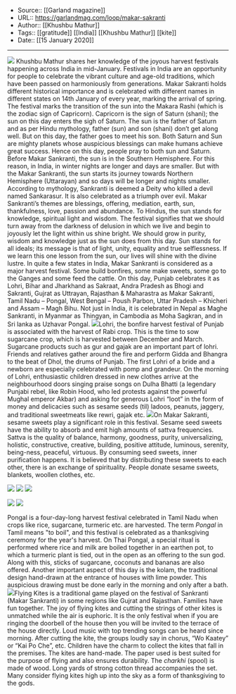 ﻿
  * Source:: [[Garland magazine]]
  * URL:: https://garlandmag.com/loop/makar-sakranti
  * Author:: [[Khushbu Mathur]]
  * Tags:: [[gratitude]] [[India]] [[Khushbu Mathur]] [[kite]]
  * Date:: [[15 January 2020]]


* * *
[![](https://garlandmag.com/wp-content/uploads/2020/01/WhatsApp-Image-2020-01-14-at-5.32.19-AM.jpg)](https://garlandmag.com/wp-content/uploads/2020/01/WhatsApp-Image-2020-01-14-at-5.32.19-AM.jpg)
Khushbu Mathur shares her knowledge of the joyous harvest festivals happening across India in mid-January.
Festivals in India are an opportunity for people to celebrate the vibrant culture and age-old traditions, which have been passed on harmoniously from generations.
Makar Sakranti holds different historical importance and is celebrated with different names in different states on 14th January of every year, marking the arrival of spring.
The festival marks the transition of the sun into the Makara Rashi (which is the zodiac sign of Capricorn). Capricorn is the sign of Saturn (shani); the sun on this day enters the sigh of Saturn. The sun is the father of Saturn and as per Hindu mythology, father (sun) and son (shani) don’t get along well. But on this day, the father goes to meet his son. Both Saturn and Sun are mighty planets whose auspicious blessings can make humans achieve great success. Hence on this day, people pray to both sun and Saturn.
Before Makar Sankranti, the sun is in the Southern Hemisphere. For this reason, in India, in winter nights are longer and days are smaller. But with the Makar Sankranti, the sun starts its journey towards Northern Hemisphere (Uttarayan) and so days will be longer and nights smaller.
According to mythology, Sankranti is deemed a Deity who killed a devil named Sankarasur. It is also celebrated as a triumph over evil.
Makar Sankranti’s themes are blessings, offering, mediation, earth, sun, thankfulness, love, passion and abundance. To Hindus, the sun stands for knowledge, spiritual light and wisdom. The festival signifies that we should turn away from the darkness of delusion in which we live and begin to joyously let the light within us shine bright. We should grow in purity, wisdom and knowledge just as the sun does from this day. Sun stands for all ideals; its message is that of light, unity, equality and true selflessness. If we learn this one lesson from the sun, our lives will shine with the divine lustre.
In quite a few states in India, Makar Sankranti is considered as a major harvest festival. Some build bonfires, some make sweets, some go to the Ganges and some feed the cattle.
On this day, Punjab celebrates it as Lohri, Bihar and Jharkhand as Sakraat, Andra Pradesh as Bhogi and Sakranti, Gujrat as Uttrayan, Rajasthan & Maharastra as Makar Sakranti, Tamil Nadu – Pongal, West Bengal – Poush Parbon, Uttar Pradesh – Khicheri and Assam – Magh Bihu. Not just in India, it is celebrated in Nepal as Maghe Sankranti, in Myanmar as Thingyan, in Cambodia as Moha Sagkran, and in Sri lanka as Uzhavar Pongal.
[![](https://garlandmag.com/wp-content/uploads/2020/01/images-27-300x225.jpg)](https://garlandmag.com/wp-content/uploads/2020/01/images-27.jpg)Lohri, the bonfire harvest festival of Punjab is associated with the harvest of Rabi crop. This is the time to sow sugarcane crop, which is harvested between December and March. Sugarcane products such as gur and gajak are an important part of lohri. Friends and relatives gather around the fire and perform Gidda and Bhangra to the beat of Dhol, the drums of Punjab. The first Lohri of a bride and a newborn are especially celebrated with pomp and grandeur. On the morning of Lohri, enthusiastic children dressed in new clothes arrive at the neighbourhood doors singing praise songs on Dulha Bhatti (a legendary Punjabi rebel, like Robin Hood, who led protests against the powerful Mughal emperor Akbar) and asking for generous Lohri “loot” in the form of money and delicacies such as sesame seeds (til) ladoos, peanuts, jaggery, and traditional sweetmeats like rewri, gajak etc.
[![](https://garlandmag.com/wp-content/uploads/2020/01/images-28-300x225.jpg)](https://garlandmag.com/wp-content/uploads/2020/01/images-28.jpg)On Makar Sakranti, sesame sweets play a significant role in this festival. Sesame seed sweets have the ability to absorb and emit high amounts of sattva frequencies. Sattva is the quality of balance, harmony, goodness, purity, universalizing, holistic, constructive, creative, building, positive attitude, luminous, serenity, being-ness, peaceful, virtuous. By consuming seed sweets, inner purification happens. It is believed that by distributing these sweets to each other, there is an exchange of spirituality. People donate sesame sweets, blankets, woollen clothes, etc.
 
[![](https://garlandmag.com/wp-content/uploads/2020/01/WhatsApp-Image-2020-01-14-at-5.32.20-AM-2.jpg)](https://garlandmag.com/wp-content/uploads/2020/01/WhatsApp-Image-2020-01-14-at-5.32.20-AM-2.jpg)
[![](https://garlandmag.com/wp-content/uploads/2020/01/WhatsApp-Image-2020-01-14-at-5.32.20-AM.jpg)](https://garlandmag.com/wp-content/uploads/2020/01/WhatsApp-Image-2020-01-14-at-5.32.20-AM.jpg)
[![](https://garlandmag.com/wp-content/uploads/2020/01/WhatsApp-Image-2020-01-14-at-5.32.20-AM-1.jpg)](https://garlandmag.com/wp-content/uploads/2020/01/WhatsApp-Image-2020-01-14-at-5.32.20-AM-1.jpg)
  

[![](https://garlandmag.com/wp-content/uploads/2020/01/WhatsApp-Image-2020-01-14-at-5.32.19-AM-1.jpg)](https://garlandmag.com/wp-content/uploads/2020/01/WhatsApp-Image-2020-01-14-at-5.32.19-AM-1.jpg)
[![](https://garlandmag.com/wp-content/uploads/2020/01/WhatsApp-Image-2020-01-14-at-5.32.21-AM-1.jpg)](https://garlandmag.com/wp-content/uploads/2020/01/WhatsApp-Image-2020-01-14-at-5.32.21-AM-1.jpg)
  

Pongal is a four-day-long harvest festival celebrated in Tamil Nadu when crops like rice, sugarcane, turmeric etc. are harvested. The term _Pongal_ in Tamil means "to boil", and this festival is celebrated as a thanksgiving ceremony for the year's harvest. On Thai Pongal, a special ritual is performed where rice and milk are boiled together in an earthen pot, to which a turmeric plant is tied, out in the open as an offering to the sun god. Along with this, sticks of sugarcane, coconuts and bananas are also offered.
Another important aspect of this day is the kolam, the traditional design hand-drawn at the entrance of houses with lime powder. This auspicious drawing must be done early in the morning and only after a bath.
[![](https://garlandmag.com/wp-content/uploads/2020/01/images-26-300x200.jpg)](https://garlandmag.com/wp-content/uploads/2020/01/images-26.jpg)Flying Kites is a traditional game played on the festival of Sankranti (Makar Sankranti) in some regions like Gujrat and Rajasthan. Families have fun together. The joy of flying kites and cutting the strings of other kites is unmatched while the air is euphoric. It is the only festival when if you are ringing the doorbell of the house then you will be invited to the terrace of the house directly. Loud music with top trending songs can be heard since morning. After cutting the kite, the groups loudly say in chorus, “Wo Kaatey” or “Kai Po Che”, etc. Children have the charm to collect the kites that fall in the premises. The kites are hand-made. The paper used is best suited for the purpose of flying and also ensures durability. The _charkhi_ (spool) is made of wood. Long yards of strong cotton thread accompanies the set.
Many consider flying kites high up into the sky as a form of thanksgiving to the gods.
